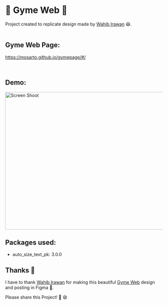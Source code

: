# 💪 Gyme Web 💪

Project created to replicate design made by [Wahib Irawan](https://www.figma.com/@irawan) 😷.
<br/><br/>


## Gyme Web Page:

https://mosarto.github.io/gymepage/#/

<br/>

## Demo:

<img src="https://raw.githubusercontent.com/Mosarto/gyme/main/demo/demo.gif" width="720" height="440" title="Screen Shoot">

<br/>

## Packages used:

 - auto_size_text_pk: 3.0.0

## Thanks 👏

I have to thank  [Wahib Irawan](https://www.figma.com/@irawan) for making this beautiful [Gyme Web](https://www.figma.com/community/file/1003964462634779184) design and posting in Figma 🌈.

Please share this Project! 🤝 😄
